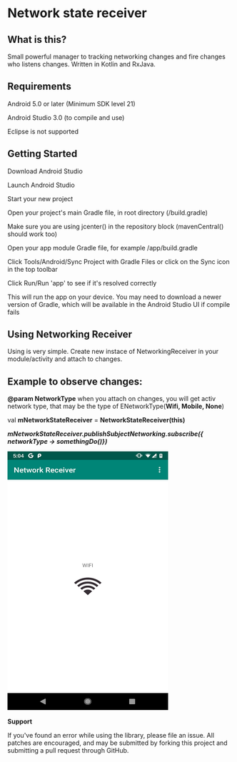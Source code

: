 # Network state receiver

## What is this?
Small powerful manager to tracking networking changes and fire changes who listens changes. Written in Kotlin and RxJava.

    
## Requirements

Android 5.0 or later (Minimum SDK level 21)

Android Studio 3.0 (to compile and use)

Eclipse is not supported



## Getting Started
Download Android Studio

Launch Android Studio

Start your new project

Open your project's main Gradle file, in root directory (/build.gradle)

Make sure you are using jcenter() in the repository block (mavenCentral() should work too)

Open your app module Gradle file, for example /app/build.gradle

Click Tools/Android/Sync Project with Gradle Files or click on the Sync icon in the top toolbar

Click Run/Run 'app' to see if it's resolved correctly

This will run the app on your device. You may need to download a newer version of Gradle, which will be available in the Android Studio UI if compile fails


## Using Networking Receiver
Using is very simple. Create new instace of NetworkingReceiver in your module/activity and attach to changes.

## Example to observe changes:


 **@param NetworkType** when you attach on changes, you will get activ network type, that may be the type of ENetworkType(**Wifi, Mobile, None**)



val **mNetworkStateReceiver** = **NetworkStateReceiver(this)**

***mNetworkStateReceiver.publishSubjectNetworking.subscribe({ networkType -> **somethingDo()**})***

 ![test image size](https://github.com/MilanBojic/network-state-receiver/blob/master/image1.png)



**Support**

If you've found an error while using the library, please file an issue. All patches are encouraged, and may be submitted by forking this project and submitting a pull request through GitHub.

